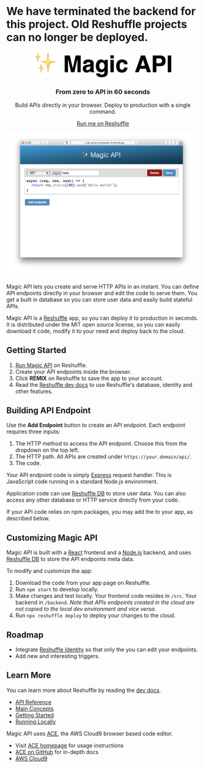 # We have terminated the backend for this project.  Old Reshuffle projects can no longer be deployed.

<p align="center">
  <img src="./magic-api.png">
</p>
<h3 align="center">From zero to API in 60 seconds</h2>
<p align="center">Build APIs directly in your browser. Deploy to production with a single command.</b>
<p align="center">
  <a href="https://reshuffle.com/template/magic-api">Run me on Reshuffle</a>
</p>
<p  align="center">
  <img src="./app-screen.png">
</p>

Magic API lets you create and serve HTTP APIs in an instant. You can
define API endpoints directly in your browser and edit the code to serve them.
You get a built in database so you can store user data and easily build
stateful APIs.

Magic API is a [Reshuffle](https://reshuffle.com) app, so you can deploy it to
production in seconds. It is distributed under the MIT open source license, so
you can easily download it code, modify it to your need and deploy back to the
cloud.

## Getting Started

1. [Run Magic API](https://reshuffle.com/template/magic-api) on Reshuffle.
2. Create your API endpoints inside the browser.
3. Click **REMIX** on Reshuffle to save the app to your account.
4. Read the [Reshuffle dev docs](https://dev.reshuffle.app) to use Reshuffle's
database, identity and other features.

## Building API Endpoint

Use the **Add Endpoint** button to create an API endpoint. Each endpoint
requires three inputs:

1. The HTTP method to access the API endpoint. Choose this from the dropdown
on the top left.
2. The HTTP path. All APIs are created under `https://your.domain/api/`.
3. The code.

Your API endpoint code is simply [Express](https://expressjs.com) request
handler. This is JavaScript code running in a standard Node.js environment.

Application code can use
[Reshuffle DB](https://dev.reshuffle.app/using-reshuffledb) to store user
data. You can also access any other database or HTTP service directly from
your code.

If your API code relies on npm packages, you may add the to your app,
as described below.

## Customizing Magic API

Magic API is built with a [React](https://reactjs.org) frontend and a
[Node.js](https://nodejs.org) backend, and uses
[Reshuffle DB](https://dev.reshuffle.app/using-reshuffledb) to store the API
endpoints meta data.

To modify and customize the app:

1. Download the code from your app page on Reshuffle.
2. Run `npm start` to develop locally.
3. Make changes and test locally. Your frontend code resides in `/src`. Your
backend in `/backend`. _Note that APIs endpoints created in the cloud are not
copied to the local dev environment and vice versa._
4. Run `npx reshuffle deploy` to deploy your changes to the cloud.

## Roadmap

* Integrate [Reshuffle Identity](https://dev.reshuffle.app/identity) so that
only the you can edit your endpoints.
* Add new and interesting triggers.

## Learn More

You can learn more about Reshuffle by reading the
[dev docs](https://dev.reshuffle.app).

- [API Reference](https://dev-docs.reshuffle.com)
- [Main Concepts](https://dev.reshuffle.app/hello-reshuffle)
- [Getting Started](https://dev.reshuffle.app/getting-started)
- [Running Locally](https://dev.reshuffle.app/running-locally)

Magic API uses [ACE](https://ace.c9.io), the AWS Cloud9 browser based code
editor.

- Visit [ACE homepage](https://ace.c9.io) for usage instructions
- [ACE on GitHub](https://github.com/ajaxorg/ace) for in-depth docs
- [AWS Cloud9](https://aws.amazon.com/cloud9)
